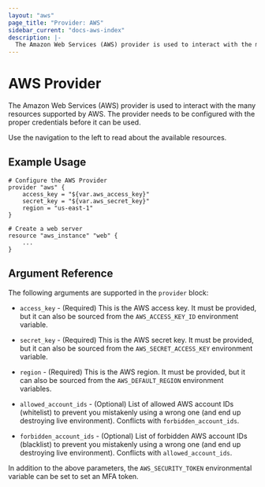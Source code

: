 ```yaml
---
layout: "aws"
page_title: "Provider: AWS"
sidebar_current: "docs-aws-index"
description: |-
  The Amazon Web Services (AWS) provider is used to interact with the many resources supported by AWS. The provider needs to be configured with the proper credentials before it can be used.
---
```


# AWS Provider

The Amazon Web Services (AWS) provider is used to interact with the
many resources supported by AWS. The provider needs to be configured
with the proper credentials before it can be used.

Use the navigation to the left to read about the available resources.

## Example Usage

```
# Configure the AWS Provider
provider "aws" {
    access_key = "${var.aws_access_key}"
    secret_key = "${var.aws_secret_key}"
    region = "us-east-1"
}

# Create a web server
resource "aws_instance" "web" {
    ...
}
```

## Argument Reference

The following arguments are supported in the `provider` block:

* `access_key` - (Required) This is the AWS access key. It must be provided, but
  it can also be sourced from the `AWS_ACCESS_KEY_ID` environment variable.

* `secret_key` - (Required) This is the AWS secret key. It must be provided, but
  it can also be sourced from the `AWS_SECRET_ACCESS_KEY` environment variable.

* `region` - (Required) This is the AWS region. It must be provided, but
  it can also be sourced from the `AWS_DEFAULT_REGION` environment variables.

* `allowed_account_ids` - (Optional) List of allowed AWS account IDs (whitelist)
  to prevent you mistakenly using a wrong one (and end up destroying live environment).
  Conflicts with `forbidden_account_ids`.

* `forbidden_account_ids` - (Optional) List of forbidden AWS account IDs (blacklist)
  to prevent you mistakenly using a wrong one (and end up destroying live environment).
  Conflicts with `allowed_account_ids`.

In addition to the above parameters, the `AWS_SECURITY_TOKEN` environmental
variable can be set to set an MFA token.
